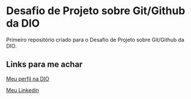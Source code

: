 # Desafio de Projeto sobre Git/Github da DIO
Primeiro repositório criado para o Desafio de Projeto sobre Git/Github da DIO.

## Links para me achar
[Meu perfil na DIO](https://web.dio.me/users/raiane_cj?tab=achievements)

[Meu Linkedin](https://www.linkedin.com/in/raiane-carvalho-1994df/)
